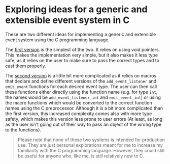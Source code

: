 # Exploring ideas for a generic and extensible event system in C

These are two different ideas for implementing a generic and extensible event system using the C programming language.

The [first version](./01_void_ptrs) is the simplest of the two. It relies on using void pointers. This makes the implementation very simple, but it also makes it less type safe, as it relies on the user to make sure to pass the correct types and to cast them properly.

The [second version](./02_macros) is a little bit more complicated as it relies on macros that declare and define different versions of the `add_event_listener` and `emit_event` functions for each desired event type. The user can then call these functions either directly using the function name (e.g. for type `int`, the names would be `add_event_listener_int` and `emit_event_int`) or using the macro functions which would be converted to the correct function names using the C preprocessor. Although it is a bit more complicated than the first version, this increased complexity comes also with more type safety, which makes this version less prone to user errors (At least, as long as the user isn't going out of their way to pass an object of the wrong type to the functions).

> Please note that none of these two systems is intended for production use. They are just personal explorations meant for me to increase my familiarity with the C programming language. However, they could still be useful for anyone who, like me, is still relatively new to C.
